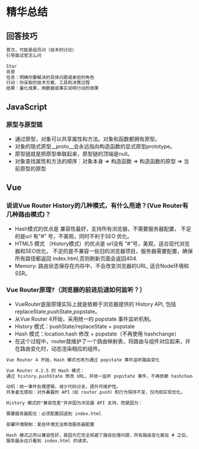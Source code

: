 # 精华总结

## 回答技巧

```md
首次，可能是组员问（技术的讨论）
引导面试官怎么问

Star
背景
任务：明确你要解决的具体问题或承担的角色
行动：你采取的技术方案、工具和决策过程
结果：量化成果，用数据或事实说明行动的效果

```

## JavaScript

### 原型与原型链

* 通过原型，对象可以共享属性和方法。对象和函数都拥有原型。
* 对象的隐式原型__proto__会永远指向构造函数的显式原型prototype。
* 原型链就是把原型串联起来，原型链的顶端是null。
* 对象查找属性和方法的顺序：对象本身 => 构造函数 => 构造函数的原型 => 当前原型的原型

## Vue

### 说说Vue Router History的几种模式，有什么用途？(Vue Router有几种路由模式)？

* Hash模式的优点是 兼容性最好，支持所有浏览器，不需要服务器配置，
不足的是url 有"#" 号，不美观，同时不利于SEO 优化。
* HTML5 模式 （History模式）的优点是 url没有 “#”号，美观，适合现代浏览器和SEO优化，
不足的是不兼容一些旧的浏览器项目，服务器需要配置，确保所有路径都返回 index.html,否则刷新页面会返回404.
* Memory: 路由状态保存在内存中，不会改变浏览器的URL, 适合Node环境和SSR。

### Vue Router原理?（浏览器的前进后退如何监听？）

* VueRouter底层原理实际上就是依赖于浏览器提供的 History API, 包括replaceState,pushState,popstate。
* 从Vue Router 4开始，采用统一的 popstate 事件监听机制。
* History 模式：pushState/replaceState + popstate
* Hash 模式：location.hash 修改 + popstate（不再使用 hashchange）
* 在这个过程中，router就维护了一个路由映射表，将路由与组件对应起来，并在路由变化时，动态渲染相应的组件。

```md
Vue Router 4 开始，Hash 模式也改为通过 popstate 事件监听路由变化

Vue Router 4.2.5 的 Hash 模式：
通过 history.pushState 修改 URL，并统一监听 popstate 事件，不再依赖 hashchange。

动机：统一事件处理逻辑，减少代码分支，提升可维护性。
开发者无感知：对外暴露的 API（如 router.push）和行为保持不变，仅内部实现优化。

History 模式的"兼容性差"并非因为浏览器 API 支持，而是因为：

需要服务器配合：必须配置回退到 index.html

部署环境限制：某些环境无法修改服务器配置

Hash 模式之所以兼容性好，是因为它完全规避了路径处理问题，所有路由变化都在 # 之后，
服务器永远只看到 index.html 的请求。
```
